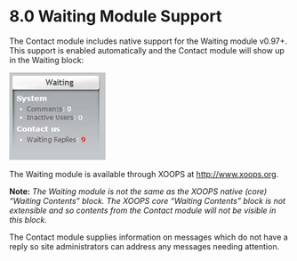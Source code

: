 # 8.0 Waiting Module Support

The Contact module includes native support for the Waiting module v0.97+.  This support is enabled automatically and the Contact module will show up in the Waiting block:

![image023.jpg](../assets/image023.jpg)

The Waiting module is available through XOOPS at http://www.xoops.org. 

**Note:** *The Waiting module is not the same as the XOOPS native (core) “Waiting Contents” block. The XOOPS core “Waiting Contents” block is not extensible and so contents from the Contact module will not be visible in this block.*

The Contact module supplies information on messages which do not have a reply so site administrators can address any messages needing attention.
